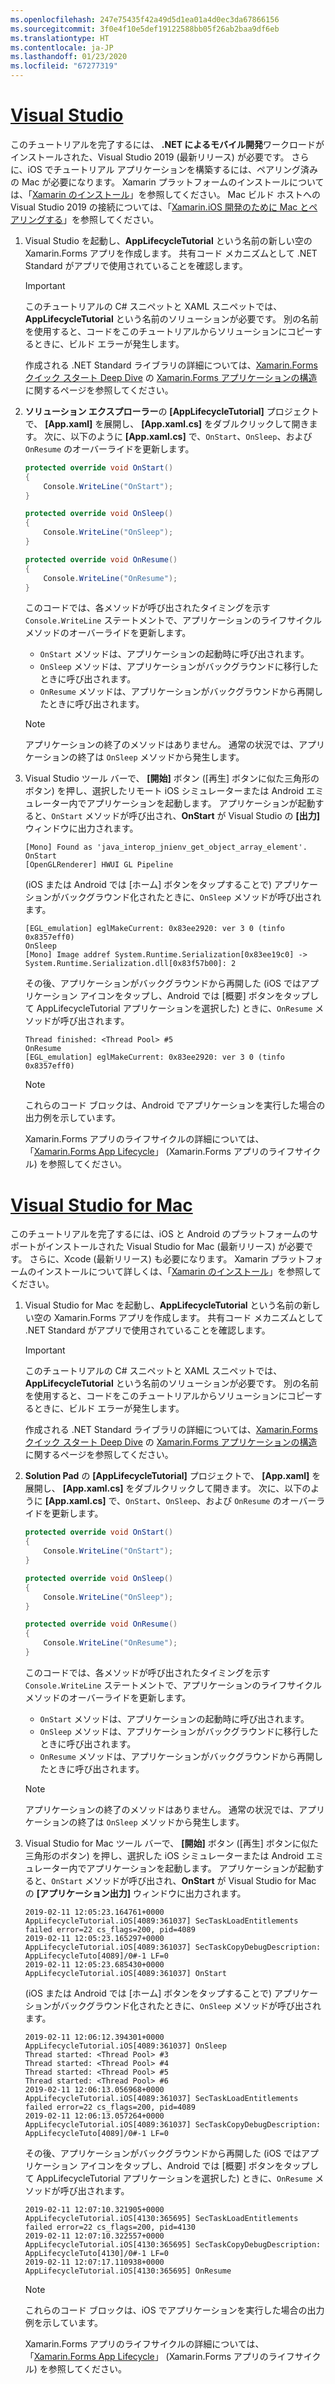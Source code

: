 ```yaml
---
ms.openlocfilehash: 247e75435f42a49d5d1ea01a4d0ec3da67866156
ms.sourcegitcommit: 3f0e4f10e5def19122588bb05f26ab2baa9df6eb
ms.translationtype: HT
ms.contentlocale: ja-JP
ms.lasthandoff: 01/23/2020
ms.locfileid: "67277319"
---
```

# <a name="visual-studiotabvswin"></a>[Visual Studio](#tab/vswin)

このチュートリアルを完了するには、 **.NET によるモバイル開発**ワークロードがインストールされた、Visual Studio 2019 (最新リリース) が必要です。 さらに、iOS でチュートリアル アプリケーションを構築するには、ペアリング済みの Mac が必要になります。 Xamarin プラットフォームのインストールについては、「[Xamarin のインストール](~/get-started/installation/index.md)」を参照してください。 Mac ビルド ホストへの Visual Studio 2019 の接続については、「[Xamarin.iOS 開発のために Mac とペアリングする](~/ios/get-started/installation/windows/connecting-to-mac/index.md)」を参照してください。

1. Visual Studio を起動し、**AppLifecycleTutorial** という名前の新しい空の Xamarin.Forms アプリを作成します。 共有コード メカニズムとして .NET Standard がアプリで使用されていることを確認します。

    > [!IMPORTANT]
    > このチュートリアルの C# スニペットと XAML スニペットでは、**AppLifecycleTutorial** という名前のソリューションが必要です。 別の名前を使用すると、コードをこのチュートリアルからソリューションにコピーするときに、ビルド エラーが発生します。

    作成される .NET Standard ライブラリの詳細については、[Xamarin.Forms クイック スタート Deep Dive](~/get-started/first-app/index.md) の [Xamarin.Forms アプリケーションの構造](~/get-started/first-app/index.md)に関するページを参照してください。

1. **ソリューション エクスプローラー**の **[AppLifecycleTutorial]** プロジェクトで、 **[App.xaml]** を展開し、 **[App.xaml.cs]** をダブルクリックして開きます。 次に、以下のように **[App.xaml.cs]** で、`OnStart`、`OnSleep`、および `OnResume` のオーバーライドを更新します。

    ```csharp
    protected override void OnStart()
    {
        Console.WriteLine("OnStart");
    }

    protected override void OnSleep()
    {
        Console.WriteLine("OnSleep");
    }

    protected override void OnResume()
    {
        Console.WriteLine("OnResume");
    }
    ```

    このコードでは、各メソッドが呼び出されたタイミングを示す `Console.WriteLine` ステートメントで、アプリケーションのライフサイクル メソッドのオーバーライドを更新します。

    - `OnStart` メソッドは、アプリケーションの起動時に呼び出されます。
    - `OnSleep` メソッドは、アプリケーションがバックグラウンドに移行したときに呼び出されます。
    - `OnResume` メソッドは、アプリケーションがバックグラウンドから再開したときに呼び出されます。

    > [!NOTE]
    > アプリケーションの終了のメソッドはありません。 通常の状況では、アプリケーションの終了は `OnSleep` メソッドから発生します。

1. Visual Studio ツール バーで、 **[開始]** ボタン ([再生] ボタンに似た三角形のボタン) を押し、選択したリモート iOS シミュレーターまたは Android エミュレーター内でアプリケーションを起動します。 アプリケーションが起動すると、`OnStart` メソッドが呼び出され、**OnStart** が Visual Studio の **[出力]** ウィンドウに出力されます。

    ```
    [Mono] Found as 'java_interop_jnienv_get_object_array_element'.
    OnStart
    [OpenGLRenderer] HWUI GL Pipeline
    ```

    (iOS または Android では [ホーム] ボタンをタップすることで) アプリケーションがバックグラウンド化されたときに、`OnSleep` メソッドが呼び出されます。

    ```
    [EGL_emulation] eglMakeCurrent: 0x83ee2920: ver 3 0 (tinfo 0x8357eff0)
    OnSleep
    [Mono] Image addref System.Runtime.Serialization[0x83ee19c0] -> System.Runtime.Serialization.dll[0x83f57b00]: 2
    ```

    その後、アプリケーションがバックグラウンドから再開した (iOS ではアプリケーション アイコンをタップし、Android では [概要] ボタンをタップして AppLifecycleTutorial アプリケーションを選択した) ときに、`OnResume` メソッドが呼び出されます。

    ```
    Thread finished: <Thread Pool> #5
    OnResume
    [EGL_emulation] eglMakeCurrent: 0x83ee2920: ver 3 0 (tinfo 0x8357eff0)
    ```

    > [!NOTE]
    > これらのコード ブロックは、Android でアプリケーションを実行した場合の出力例を示しています。

    Xamarin.Forms アプリのライフサイクルの詳細については、「[Xamarin.Forms App Lifecycle](~/xamarin-forms/app-fundamentals/app-lifecycle.md)」 (Xamarin.Forms アプリのライフサイクル) を参照してください。

# <a name="visual-studio-for-mactabvsmac"></a>[Visual Studio for Mac](#tab/vsmac)

このチュートリアルを完了するには、iOS と Android のプラットフォームのサポートがインストールされた Visual Studio for Mac (最新リリース) が必要です。 さらに、Xcode (最新リリース) も必要になります。 Xamarin プラットフォームのインストールについて詳しくは、「[Xamarin のインストール](~/get-started/installation/index.md)」を参照してください。

1. Visual Studio for Mac を起動し、**AppLifecycleTutorial** という名前の新しい空の Xamarin.Forms アプリを作成します。 共有コード メカニズムとして .NET Standard がアプリで使用されていることを確認します。

    > [!IMPORTANT]
    > このチュートリアルの C# スニペットと XAML スニペットでは、**AppLifecycleTutorial** という名前のソリューションが必要です。 別の名前を使用すると、コードをこのチュートリアルからソリューションにコピーするときに、ビルド エラーが発生します。

    作成される .NET Standard ライブラリの詳細については、[Xamarin.Forms クイック スタート Deep Dive](~/get-started/first-app/index.md) の [Xamarin.Forms アプリケーションの構造](~/get-started/first-app/index.md)に関するページを参照してください。

1. **Solution Pad** の **[AppLifecycleTutorial]** プロジェクトで、 **[App.xaml]** を展開し、 **[App.xaml.cs]** をダブルクリックして開きます。 次に、以下のように **[App.xaml.cs]** で、`OnStart`、`OnSleep`、および `OnResume` のオーバーライドを更新します。

    ```csharp
    protected override void OnStart()
    {
        Console.WriteLine("OnStart");
    }

    protected override void OnSleep()
    {
        Console.WriteLine("OnSleep");
    }

    protected override void OnResume()
    {
        Console.WriteLine("OnResume");
    }
    ```

    このコードでは、各メソッドが呼び出されたタイミングを示す `Console.WriteLine` ステートメントで、アプリケーションのライフサイクル メソッドのオーバーライドを更新します。

    - `OnStart` メソッドは、アプリケーションの起動時に呼び出されます。
    - `OnSleep` メソッドは、アプリケーションがバックグラウンドに移行したときに呼び出されます。
    - `OnResume` メソッドは、アプリケーションがバックグラウンドから再開したときに呼び出されます。

    > [!NOTE]
    > アプリケーションの終了のメソッドはありません。 通常の状況では、アプリケーションの終了は `OnSleep` メソッドから発生します。

1. Visual Studio for Mac ツール バーで、 **[開始]** ボタン ([再生] ボタンに似た三角形のボタン) を押し、選択した iOS シミュレーターまたは Android エミュレーター内でアプリケーションを起動します。 アプリケーションが起動すると、`OnStart` メソッドが呼び出され、**OnStart** が Visual Studio for Mac の **[アプリケーション出力]** ウィンドウに出力されます。

    ```
    2019-02-11 12:05:23.164761+0000 AppLifecycleTutorial.iOS[4089:361037] SecTaskLoadEntitlements failed error=22 cs_flags=200, pid=4089
    2019-02-11 12:05:23.165297+0000 AppLifecycleTutorial.iOS[4089:361037] SecTaskCopyDebugDescription: AppLifecycleTuto[4089]/0#-1 LF=0
    2019-02-11 12:05:23.685430+0000 AppLifecycleTutorial.iOS[4089:361037] OnStart
    ```

    (iOS または Android では [ホーム] ボタンをタップすることで) アプリケーションがバックグラウンド化されたときに、`OnSleep` メソッドが呼び出されます。

    ```
    2019-02-11 12:06:12.394301+0000 AppLifecycleTutorial.iOS[4089:361037] OnSleep
    Thread started: <Thread Pool> #3
    Thread started: <Thread Pool> #4
    Thread started: <Thread Pool> #5
    Thread started: <Thread Pool> #6
    2019-02-11 12:06:13.056968+0000 AppLifecycleTutorial.iOS[4089:361037] SecTaskLoadEntitlements failed error=22 cs_flags=200, pid=4089
    2019-02-11 12:06:13.057264+0000 AppLifecycleTutorial.iOS[4089:361037] SecTaskCopyDebugDescription: AppLifecycleTuto[4089]/0#-1 LF=0
    ```

    その後、アプリケーションがバックグラウンドから再開した (iOS ではアプリケーション アイコンをタップし、Android では [概要] ボタンをタップして AppLifecycleTutorial アプリケーションを選択した) ときに、`OnResume` メソッドが呼び出されます。

    ```
    2019-02-11 12:07:10.321905+0000 AppLifecycleTutorial.iOS[4130:365695] SecTaskLoadEntitlements failed error=22 cs_flags=200, pid=4130
    2019-02-11 12:07:10.322557+0000 AppLifecycleTutorial.iOS[4130:365695] SecTaskCopyDebugDescription: AppLifecycleTuto[4130]/0#-1 LF=0
    2019-02-11 12:07:17.110938+0000 AppLifecycleTutorial.iOS[4130:365695] OnResume
    ```

    > [!NOTE]
    > これらのコード ブロックは、iOS でアプリケーションを実行した場合の出力例を示しています。

    Xamarin.Forms アプリのライフサイクルの詳細については、「[Xamarin.Forms App Lifecycle](~/xamarin-forms/app-fundamentals/app-lifecycle.md)」 (Xamarin.Forms アプリのライフサイクル) を参照してください。
